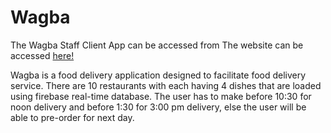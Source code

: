 # Wagba

The Wagba Staff Client App can be accessed from The website can be accessed [here!](https://mazen-ghaleb.github.io/Wagba/Wagba%20Staff%20Client//WagbaWebClient.html "Project's Git Page Link")

Wagba is a food delivery application designed to facilitate food delivery service. There are 10 restaurants with each having 4 dishes that are loaded using firebase real-time database. The user has to make before 10:30 for noon delivery and before 1:30 for 3:00 pm delivery, else the user will be able to pre-order for next day.

